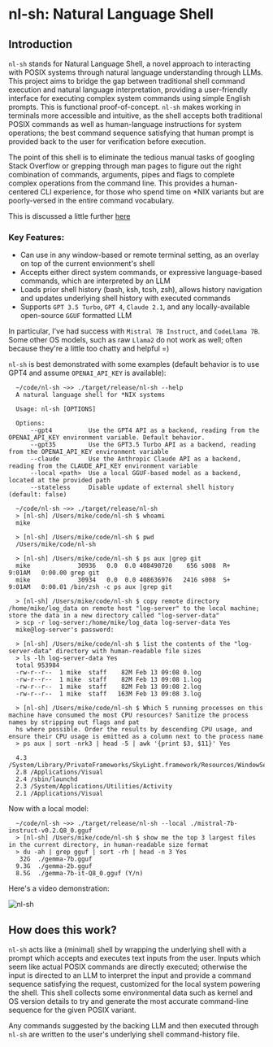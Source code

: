# nl-sh: Natural Language Shell

## Introduction

`nl-sh` stands for Natural Language Shell, a novel approach to interacting with POSIX systems through natural language understanding through LLMs. This project aims to bridge the gap between traditional shell command execution and natural language interpretation, providing a user-friendly interface for executing complex system commands using simple English prompts. This is functional proof-of-concept. `nl-sh` makes working in terminals more accessible and intuitive, as the shell accepts both traditional POSIX commands as well as human-language instructions for system operations; the best command sequence satisfying that human prompt is provided back to the user for verification before execution.

The point of this shell is to eliminate the tedious manual tasks of googling Stack Overflow or grepping through man pages to figure out the right combination of commands, arguments, pipes and flags to complete complex operations from the command line. This provides a human-centered CLI experience, for those who spend time on *NIX variants but are poorly-versed in the entire command vocabulary.

This is discussed a little further [here](https://mikecvet.medium.com/nl-sh-the-natural-language-shell-ad2ddc2e13a7)

### Key Features:

- Can use in any window-based or remote terminal setting, as an overlay on top of the current envionment's shell
- Accepts either direct system commands, or expressive language-based commands, which are interpreted by an LLM
- Loads prior shell history (bash, ksh, tcsh, zsh), allows history navigation and updates underlying shell history with executed commands
- Supports `GPT 3.5 Turbo`, `GPT 4`, `Claude 2.1`, and any locally-available open-source `GGUF` formatted LLM

In particular, I've had success with `Mistral 7B Instruct`, and `CodeLlama 7B`. Some other OS models, such as raw `Llama2` do not work as well; often because they're a little too chatty and helpful =)

`nl-sh` is best demonstrated with some examples (default behavior is to use GPT4 and assume `OPENAI_API_KEY` is available):

```
  ~/code/nl-sh ~>> ./target/release/nl-sh --help 
  A natural language shell for *NIX systems

  Usage: nl-sh [OPTIONS]

  Options:
      --gpt4          Use the GPT4 API as a backend, reading from the OPENAI_API_KEY environment variable. Default behavior.
      --gpt35         Use the GPT3.5 Turbo API as a backend, reading from the OPENAI_API_KEY environment variable
      --claude        Use the Anthropic Claude API as a backend, reading from the CLAUDE_API_KEY environment variable
      --local <path>  Use a local GGUF-based model as a backend, located at the provided path
      --stateless     Disable update of external shell history (default: false)

  ~/code/nl-sh ~>> ./target/release/nl-sh 
  > [nl-sh] /Users/mike/code/nl-sh $ whoami
  mike
  
  > [nl-sh] /Users/mike/code/nl-sh $ pwd
  /Users/mike/code/nl-sh
  
  > [nl-sh] /Users/mike/code/nl-sh $ ps aux |grep git
  mike             30936   0.0  0.0 408490720    656 s008  R+    9:01AM   0:00.00 grep git
  mike             30934   0.0  0.0 408636976   2416 s008  S+    9:01AM   0:00.01 /bin/zsh -c ps aux |grep git

  > [nl-sh] /Users/mike/code/nl-sh $ copy remote directory /home/mike/log_data on remote host "log-server" to the local machine; store the data in a new directory called "log-server-data"
  > scp -r log-server:/home/mike/log_data log-server-data Yes
  mike@log-server's password: 

  > [nl-sh] /Users/mike/code/nl-sh $ list the contents of the "log-server-data" directory with human-readable file sizes
  > ls -lh log-server-data Yes
  total 953984
  -rw-r--r--  1 mike  staff    82M Feb 13 09:08 0.log
  -rw-r--r--  1 mike  staff    82M Feb 13 09:08 1.log
  -rw-r--r--  1 mike  staff    82M Feb 13 09:08 2.log
  -rw-r--r--  1 mike  staff   163M Feb 13 09:08 3.log

  > [nl-sh] /Users/mike/code/nl-sh $ Which 5 running processes on this machine have consumed the most CPU resources? Sanitize the process names by stripping out flags and pat
  hs where possible. Order the results by descending CPU usage, and ensure their CPU usage is emitted as a column next to the process name
  > ps aux | sort -nrk3 | head -5 | awk '{print $3, $11}' Yes
  
  4.3 /System/Library/PrivateFrameworks/SkyLight.framework/Resources/WindowServer
  2.8 /Applications/Visual
  2.4 /sbin/launchd
  2.3 /System/Applications/Utilities/Activity
  2.1 /Applications/Visual
```

Now with a local model:

```
  ~/code/nl-sh ~>> ./target/release/nl-sh --local ./mistral-7b-instruct-v0.2.Q8_0.gguf
  > [nl-sh] /Users/mike/code/nl-sh $ show me the top 3 largest files in the current directory, in human-readable size format
  > du -ah | grep gguf | sort -rh | head -n 3 Yes
   32G	./gemma-7b.gguf
  9.3G	./gemma-2b.gguf
  8.5G	./gemma-7b-it-Q8_0.gguf (Y/n)
```

Here's a video demonstration:

![nl-sh](https://github.com/mikecvet/nl-sh/assets/275631/685f4642-f331-4ac8-8e3e-b6d95c3b4d6f)

## How does this work?

`nl-sh` acts like a (minimal) shell by wrapping the underlying shell with a prompt which accepts and executes text inputs from the user. Inputs which seem like actual POSIX commands are directly executed; otherwise the input is directed to an LLM to interpret the input and provide a command sequence satisfying the request, customized for the local system powering the shell. This shell collects some environmental data such as kernel and OS version details to try and generate the most accurate command-line sequence for the given POSIX variant.

Any commands suggested by the backing LLM and then executed through `nl-sh` are written to the user's underlying shell command-history file.

